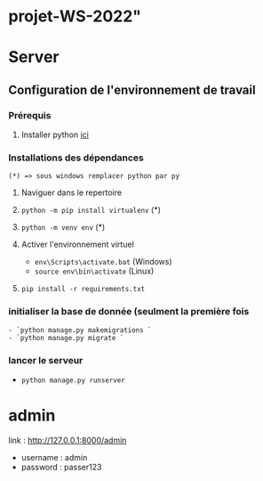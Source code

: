 # projet-WS-2022" 

# Server

## Configuration de l'environnement de travail 

### Prérequis
1. Installer python [ici](https://www.python.org/downloads/)


### Installations des dépendances

    (*) => sous windows remplacer python par py  
1. Naviguer dans le repertoire

2. `python -m pip install virtualenv` (*) 

3. `python -m venv env` (*)

4. Activer l'environnement virtuel
    - `env\Scripts\activate.bat` (Windows)
    - `source env\bin\activate` (Linux)

5. `pip install -r requirements.txt`

### initialiser la base de donnée (seulment la première fois
    - `python manage.py makemigrations `
    - `python manage.py migrate `
### lancer le serveur 
-   `python manage.py runserver`

# admin 
link : http://127.0.0.1:8000/admin 

- username : admin
- password : passer123





